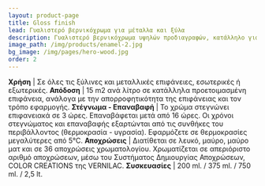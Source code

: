 ```yaml
---
layout: product-page
title: Gloss finish
lead: Γυαλιστερό βερνικόχρωμα για μέταλλα και ξύλα
description: Γυαλιστερό βερνικόχρωμα υψηλών προδιαγραφών, κατάλληλο για όλες τις εσωτερικές και εξωτερικές επιφάνειες, ξύλινες ή μεταλλικές. Είναι πολύ ανθεκτικό και ανταποκρίνεται άριστα στις πιο δύσκολες καιρικές συνθήκες, στην ατμοσφαιρική ρύπανση και στο πλύσιμο, διατηρώντας αναλλοίωτες τη στιλπνότητα και τις αποχρώσεις του. Σχηματίζει μία σκληρή και ταυτόχρονα ελαστική επιφάνεια, παρέχοντας αποτελεσματική προστασία και ομορφιά που διαρκεί. Δουλεύεται μαλακά, απλώνει θαυμάσια και έχει μεγάλη καλυπτικότητα.
image_path: /img/products/enamel-2.jpg
bg_image: /img/pages/hero-wood.jpg
order: 2
---
```


**Χρήση** | Σε όλες τις ξύλινες και μεταλλικές επιφάνειες, εσωτερικές ή εξωτερικές.
**Απόδοση** | 15 m2 ανά λίτρο σε κατάλληλα προετοιμασμένη επιφάνεια, ανάλογα με την απορροφητικότητα της επιφάνειας και τον τρόπο εφαρμογής.
**Στέγνωμα - Επαναβαφή** | Το χρώμα στεγνώνει επιφανειακά σε 3 ώρες. Επαναβάφεται μετά από 16 ώρες. Οι χρόνοι στεγνώματος και επαναβαφής εξαρτώνται από τις συνθήκες του περιβάλλοντος (θερμοκρασία - υγρασία).  Εφαρμόζετε σε θερμοκρασίες μεγαλύτερες από 5°C.
**Αποχρώσεις** | Διατίθεται σε λευκό, μαύρο, μαύρο ματ και σε 36 αποχρώσεις χρωματολογίου. Χρωματίζεται σε απεριόριστο αριθμό αποχρώσεων, μέσω του Συστήματος Δημιουργίας Αποχρώσεων, COLOR CREATIONS της VERNILAC.
**Συσκευασίες** | 200 ml. / 375 ml. / 750 ml.  / 2,5 lt.